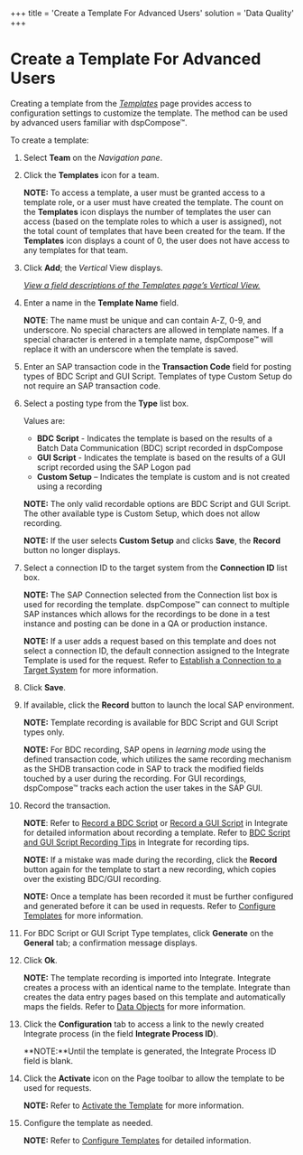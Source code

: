 +++
title = 'Create a Template For Advanced Users'
solution = 'Data Quality'
+++

# Create a Template For Advanced Users

Creating a template from the *[Templates](../Page_Desc/Templates_H)*
page provides access to configuration settings to customize the
template. The method can be used by advanced users familiar with
dspCompose™.

To create a template:

1.  Select **Team** on the *Navigation pane*.

2.  Click the **Templates** icon for a team.
    
    **NOTE:** To access a template, a user must be granted access to a
    template role, or a user must have created the template. The count
    on the **Templates** icon displays the number of templates the user
    can access (based on the template roles to which a user is
    assigned), not the total count of templates that have been created
    for the team. If the **Templates** icon displays a count of 0, the
    user does not have access to any templates for that team.

3.  Click **Add**; the *Vertical* View displays.
    
    *[View a field descriptions of the Templates page’s Vertical
    View.](../Page_Desc/Templates_H#Templates_V_All_Tabs)*

4.  Enter a name in the **Template Name** field.
    
    **NOTE**: The name must be unique and can contain A-Z, 0-9, and
    underscore. No special characters are allowed in template names. If
    a special character is entered in a template name, dspCompose™ will
    replace it with an underscore when the template is saved.

5.  Enter an SAP transaction code in the **Transaction Code** field for
    posting types of BDC Script and GUI Script. Templates of type Custom
    Setup do not require an SAP transaction code.

6.  Select a posting type from the **Type** list box.
    
    Values are:
    
      - **BDC Script** - Indicates the template is based on the results
        of a Batch Data Communication (BDC) script recorded in
        dspCompose
      - **GUI Script** - Indicates the template is based on the results
        of a GUI script recorded using the SAP Logon pad
      - **Custom Setup** – Indicates the template is custom and is not
        created using a recording
    
    **NOTE:** The only valid recordable options are BDC Script and GUI
    Script. The other available type is Custom Setup, which does not
    allow recording.
    
    **NOTE:** If the user selects **Custom Setup** and clicks **Save**,
    the **Record** button no longer displays.

7.  Select a connection ID to the target system from the **Connection
    ID** list box.
    
    **NOTE:** The SAP Connection selected from the Connection list box
    is used for recording the template. dspCompose™ can connect to
    multiple SAP instances which allows for the recordings to be done in
    a test instance and posting can be done in a QA or production
    instance.
    
    **NOTE:** If a user adds a request based on this template and does
    not select a connection ID, the default connection assigned to the
    Integrate Template is used for the request. Refer to [Establish a
    Connection to a Target
    System](../../../Platform/Common/Use_Cases/Establish_a_Connection_to_a_target_system_Overview)
    for more information.

8.  Click **Save**.

9.  If available, click the **Record** button to launch the local SAP
    environment.
    
    **NOTE:** Template recording is available for BDC Script and GUI
    Script types only.
    
    **NOTE:** For BDC recording, SAP opens in *learning mode* using the
    defined transaction code, which utilizes the same recording
    mechanism as the SHDB transaction code in SAP to track the modified
    fields touched by a user during the recording. For GUI recordings,
    dspCompose™ tracks each action the user takes in the SAP GUI.

10. Record the transaction.
    
    **NOTE**: Refer to [Record a BDC
    Script](../../../Platform/Integrate/Use_Cases/Record_a_BDC_Script)
    or [Record a GUI
    Script](../../../Platform/Integrate/Use_Cases/Record_a_GUI_Script)
    in Integrate for detailed information about recording a template.
    Refer to [BDC Script and GUI Script Recording
    Tips](../../../Platform/Integrate/Use_Cases/BDCScriptGUIScriptRecTips)
    in Integrate for recording tips.
    
    **NOTE:** If a mistake was made during the recording, click the
    **Record** button again for the template to start a new recording,
    which copies over the existing BDC/GUI recording.
    
    **NOTE:** Once a template has been recorded it must be further
    configured and generated before it can be used in requests. Refer to
    [Configure Templates](Configure_Templates) for more information.

11. For BDC Script or GUI Script Type templates, click **Generate** on
    the **General** tab; a confirmation message displays.

12. Click **Ok**.
    
    **NOTE:** The template recording is imported into Integrate.
    Integrate creates a process with an identical name to the template.
    Integrate than creates the data entry pages based on this template
    and automatically maps the fields. Refer to [Data
    Objects](Data_Objects) for more information.

13. Click the **Configuration** tab to access a link to the newly
    created Integrate process (in the field **Integrate Process ID**).
    
    **NOTE:**Until the template is generated, the Integrate Process ID
    field is blank.

14. Click the **Activate** icon on the Page toolbar to allow the
    template to be used for requests.
    
    **NOTE:** Refer to [Activate the
    Template](Activate_the_Template) for more information.

15. Configure the template as needed.
    
    **NOTE:** Refer to [Configure Templates](Configure_Templates)
    for detailed information.

